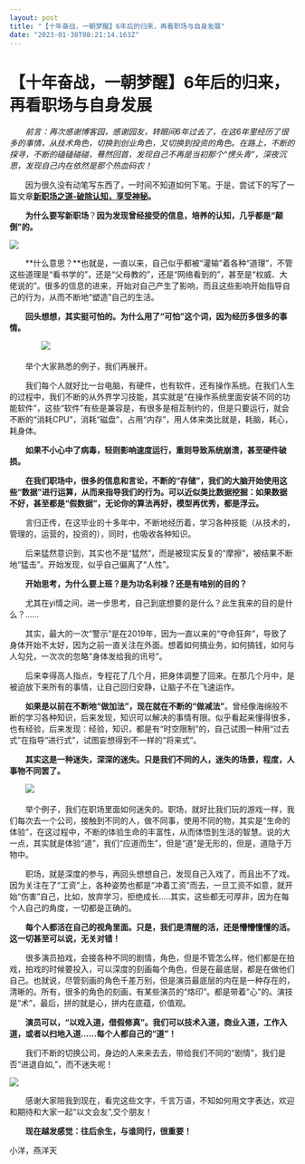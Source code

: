 ```yaml
---
layout: post
title: "【十年奋战，一朝梦醒】6年后的归来，再看职场与自身发展"
date: "2023-01-30T08:21:14.163Z"
---
```

【十年奋战，一朝梦醒】6年后的归来，再看职场与自身发展
===========================

　　_前言：再次感谢博客园，感谢园友，转眼间6年过去了，在这6年里经历了很多的事情，从技术角色，切换到创业角色，又切换到投资的角色。在路上，不断的探寻，不断的磕磕碰碰，蓦然回首，发现自己不再是当初那个“愣头青”，深夜沉思，发现自己内在依然是那个热血码农！_

　　因为很久没有动笔写东西了，一时间不知道如何下笔。于是，尝试下的写了一篇文章[**新职场之道-破除认知，享受神秘**](https://www.cnblogs.com/yanyangtian/p/17070165.html)**。**

　　**为什么要写新职场**？**因为发现曾经接受的信息，培养的认知，几乎都是“颠倒”的。**

![](https://img2023.cnblogs.com/blog/37134/202301/37134-20230130111319046-1308766815.jpg)

　　**什么意思？**也就是，一直以来，自己似乎都被“灌输”着各种“道理”，不管这些道理是“看书学的”，还是“父母教的”，还是“网络看到的”，甚至是“权威、大佬说的”。很多的信息的进来，开始对自己产生了影响，而且这些影响开始指导自己的行为，从而不断地“塑造”自己的生活。

　　**回头想想，其实挺可怕的。为什么用了“可怕”这个词，因为经历多很多的事情。**

　　　　![](https://img2023.cnblogs.com/blog/37134/202301/37134-20230130111716268-1330642570.png)

　　举个大家熟悉的例子，我们再展开。

　　我们每个人就好比一台电脑，有硬件，也有软件，还有操作系统。在我们人生的过程中，我们不断的从外界学习技能，其实就是“在操作系统里面安装不同的功能软件”，这些“软件”有些是兼容是，有很多是相互制约的，但是只要运行，就会不断的“消耗CPU”，消耗“磁盘”，占用“内存”，用人体来类比就是，耗脑，耗心，耗身体。

　　**如果不小心中了病毒，轻则影响速度运行，重则导致系统崩溃，甚至硬件破损。**

　　**在我们职场中，很多的信息和言论，不断的“存储”，我们的大脑开始使用这些“数据”进行运算，从而来指导我们的行为。可以近似类比数据挖掘：如果数据不好，甚至都是“假数据”，无论你的算法再好，模型再优秀，都是浮云。**

　　言归正传，在这毕业的十多年中，不断地经历着，学习各种技能（从技术的，管理的，运营的，投资的），同时，也吸收各种知识。

　　后来猛然意识到，其实也不是“猛然”，而是被现实反复的“摩擦”，被结果不断地“猛击”。开始发现，似乎自己偏离了“人性”。

　　**开始思考，为什么要上班？是为功名利禄？还是有啥别的目的？**

　　尤其在yi情之间，进一步思考，自己到底想要的是什么？此生我来的目的是什么？......

　　其实，最大的一次“警示”是在2019年，因为一直以来的“夺命狂奔”，导致了身体开始不太好，因为之前一直关注在外面。想着如何搞业务，如何搞钱，如何与人勾兑，一次次的忽略“身体发给我的讯号”。

　　后来幸得高人指点，专程花了几个月，把身体调整了回来。在那几个月中，是被迫放下来所有的事情，让自己回归安静，让脑子不在飞速运作。

　　**如果是以前在不断地“做加法”，现在就在不断的“做减法”**。曾经像海绵般不断的学习各种知识，后来发现，知识可以解决的事情有限。似乎看起来懂得很多，也有经验，后来发现：经验，知识，都是有“时空限制”的，自己试图一种用“过去式”在指导“进行式”，试图妄想得到不一样的“将来式”。

　　**其实这是一种迷失，深深的迷失。只是我们不同的人，迷失的场景，程度，人事物不同罢了。**

　　![](https://img2023.cnblogs.com/blog/37134/202301/37134-20230130112005332-969380953.png)

　　举个例子，我们在职场里面如何迷失的。职场，就好比我们玩的游戏一样，我们每次去一个公司，接触到不同的人，做不同事，使用不同的物，其实是“生命的体验”，在这过程中，不断的体验生命的丰富性，从而体悟到生活的智慧。说的大一点，其实就是体验“道”，我们“应道而生”，但是“道”是无形的，但是，道隐于万物中。

　　职场，就是深度的参与，再回头想想自己，发现自己入戏了，而且出不了戏。因为关注在了“工资”上，各种姿势也都是“冲着工资”而去，一旦工资不如意，就开始“伤害”自己，比如，放弃学习，拒绝成长.....其实，这些都无可厚非，因为在每个人自己的角度，一切都是正确的。

　　**每个人都活在自己的视角里面。只是，我们是清醒的活，还是懵懵懂懂的活。这一切甚至可以说，无关对错！**

　　很多演员拍戏，会接各种不同的剧情，角色，但是不管怎么样，他们都是在拍戏，拍戏的时候要投入，可以深度的刻画每个角色，但是在最底层，都是在做他们自己。也就说，尽管刻画的角色千差万别，但是演员最底层的内在是一种存在的，清晰的。所有，很多的角色的刻画，有某些演员的“烙印”。都是带着“心”的。演技是“术”，最后，拼的就是心，拼内在底蕴，价值观。

　　**演员可以，“以戏入道，借假修真”。我们可以技术入道，商业入道，工作入道，或者以扫地入道......每个人都自己的“道”！**

　　我们不断的切换公司，身边的人来来去去，带给我们不同的“剧情”，我们是否“进退自如,”，而不迷失呢！

![](https://img2023.cnblogs.com/blog/37134/202301/37134-20230130112157241-1409421612.png)

　　感谢大家陪我到现在，看完这些文字，千言万语，不知如何用文字表达，欢迎和期待和大家一起“以文会友”,交个朋友！

　　**现在越发感觉：往后余生，与谁同行，很重要！**

小洋，燕洋天